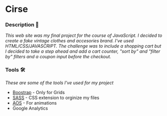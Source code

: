 # Cirse

### Description 🚀

_This web site was my final project for the course of JavaScript. I decided to create a fake vintage clothes and accesories brand. I've used HTML/CSS/JAVASCRIPT._
_The challenge was to include a shopping cart but I decided to take a step ahead and add a cart counter, "sort by" and "filter by" filters and a coupon input before the checkout._

### Tools 🛠️

_These are some of the tools I've used for my project_

* [Boostrap](https://getbootstrap.com/) - Only for Grids
* [SASS](https://sass-lang.com/) - CSS extension to orginize my files
* [AOS](https://michalsnik.github.io/aos/) - For animations
* Google Analytics

